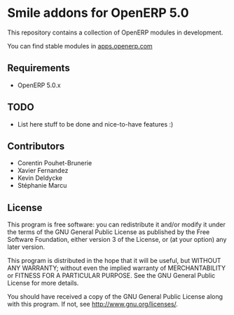 Smile addons for OpenERP 5.0
============================

This repository contains a collection of OpenERP modules in development.

You can find stable modules in [apps.openerp.com](http://apps.openerp.com/?filter=%7B%22order_by%22%3A+%22click_counter+desc%22%2C+%22author%22%3A+69%7D)

Requirements
------------

  * OpenERP 5.0.x


TODO
----

  * List here stuff to be done and nice-to-have features :)


Contributors
------------

 * Corentin Pouhet-Brunerie
 * Xavier Fernandez
 * Kevin Deldycke
 * Stéphanie Marcu


License
-------

This program is free software: you can redistribute it and/or modify
it under the terms of the GNU General Public License as published by
the Free Software Foundation, either version 3 of the License, or
(at your option) any later version.

This program is distributed in the hope that it will be useful,
but WITHOUT ANY WARRANTY; without even the implied warranty of
MERCHANTABILITY or FITNESS FOR A PARTICULAR PURPOSE.  See the
GNU General Public License for more details.

You should have received a copy of the GNU General Public License
along with this program.  If not, see <http://www.gnu.org/licenses/>.
